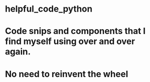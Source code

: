 # helpful_code_python

# Code snips and components that I find myself using over and over again. 

# No need to reinvent the wheel
